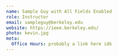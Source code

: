 ```yaml
---
name: Sample Guy with All Fields Enabled
role: Instructor
email: sampleguy@berkeley.edu
website: https://ieee.berkeley.edu/
photo: kevin.jpg
meta:
  Office Hours: probably a link here idk
---
```

